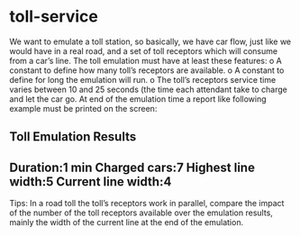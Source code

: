# toll-service

We want to emulate a toll station, so basically, we have car flow, just like we would have in a real road, and a set of toll receptors which will consume from a car’s line. 
The toll emulation must have at least these features:
o	A constant to define how many toll’s receptors are available.
o	A constant to define for long the emulation will run.
o	The toll’s receptors service time varies between 10 and 25 seconds (the time each attendant take to charge and let the car go.
At end of the emulation time a report like following example must be printed on the screen:

Toll Emulation Results
----------------------------------------------------------------
Duration:1 min
Charged cars:7
Highest line width:5
Current line width:4
----------------------------------------------------------------

Tips:
In a road toll the toll’s receptors work in parallel, compare the impact of the number of the toll receptors available over the emulation results, mainly the width of the current line at the end of the emulation.

